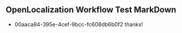 ## OpenLocalization Workflow Test MarkDown
* 00aaca84-395e-4cef-9bcc-fc608db6b0f2 thanks!

<!--HONumber=Jul16_HO4-->


